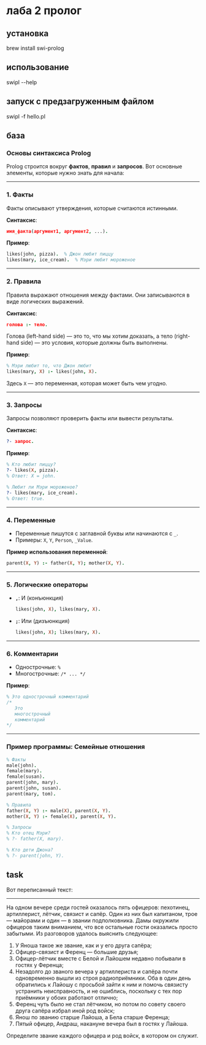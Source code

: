 # лаба 2 пролог

## установка

brew install swi-prolog

## использование

swipl --help

## запуск с предзагруженным файлом

swipl -f hello.pl

## база

### Основы синтаксиса Prolog

Prolog строится вокруг **фактов**, **правил** и **запросов**. Вот основные элементы, которые нужно знать для начала:

---

### 1. **Факты**

Факты описывают утверждения, которые считаются истинными.

**Синтаксис**:

```prolog
имя_факта(аргумент1, аргумент2, ...).
```

**Пример**:

```prolog
likes(john, pizza).  % Джон любит пиццу
likes(mary, ice_cream).  % Мэри любит мороженое
```

---

### 2. **Правила**

Правила выражают отношения между фактами. Они записываются в виде логических выражений.

**Синтаксис**:

```prolog
голова :- тело.
```

Голова (left-hand side) — это то, что мы хотим доказать, а тело (right-hand side) — это условия, которые должны быть выполнены.

**Пример**:

```prolog
% Мэри любит то, что Джон любит
likes(mary, X) :- likes(john, X).
```

Здесь `X` — это переменная, которая может быть чем угодно.

---

### 3. **Запросы**

Запросы позволяют проверить факты или вывести результаты.

**Синтаксис**:

```prolog
?- запрос.
```

**Пример**:

```prolog
% Кто любит пиццу?
?- likes(X, pizza).
% Ответ: X = john.

% Любит ли Мэри мороженое?
?- likes(mary, ice_cream).
% Ответ: true.
```

---

### 4. **Переменные**

- Переменные пишутся с заглавной буквы или начинаются с `_`.
- Примеры: `X`, `Y`, `Person`, `_Value`.

**Пример использования переменной**:

```prolog
parent(X, Y) :- father(X, Y); mother(X, Y).
```

---

### 5. **Логические операторы**

- **`,`**: И (конъюнкция)
  ```prolog
  likes(john, X), likes(mary, X).
  ```
- **`;`**: Или (дизъюнкция)
  ```prolog
  likes(john, X); likes(mary, X).
  ```

---

### 6. **Комментарии**

- Однострочные: `%`
- Многострочные: `/* ... */`

**Пример**:

```prolog
% Это однострочный комментарий
/*
   Это
   многострочный
   комментарий
*/
```

---

### Пример программы: Семейные отношения

```prolog
% Факты
male(john).
female(mary).
female(susan).
parent(john, mary).
parent(john, susan).
parent(mary, tom).

% Правила
father(X, Y) :- male(X), parent(X, Y).
mother(X, Y) :- female(X), parent(X, Y).

% Запросы
% Кто отец Мэри?
% ?- father(X, mary).

% Кто дети Джона?
% ?- parent(john, Y).
```

## task

Вот переписанный текст:

---

На одном вечере среди гостей оказалось пять офицеров: пехотинец, артиллерист, лётчик, связист и сапёр. Один из них был капитаном, трое — майорами и один — в звании подполковника. Дамы окружили офицеров таким вниманием, что все остальные гости оказались просто забытыми. Из разговоров удалось выяснить следующее:

1. У Яноша такое же звание, как и у его друга сапёра;
2. Офицер-связист и Ференц — большие друзья;
3. Офицер-лётчик вместе с Белой и Лайошем недавно побывали в гостях у Ференца;
4. Незадолго до званого вечера у артиллериста и сапёра почти одновременно вышли из строя радиоприёмники. Оба в один день обратились к Лайошу с просьбой зайти к ним и помочь связисту устранить неисправность, и не ошиблись, поскольку с тех пор приёмники у обоих работают отлично;
5. Ференц чуть было не стал лётчиком, но потом по совету своего друга сапёра избрал иной род войск;
6. Янош по званию старше Лайоша, а Бела старше Ференца;
7. Пятый офицер, Андраш, накануне вечера был в гостях у Лайоша.

Определите звание каждого офицера и род войск, в котором он служит.
